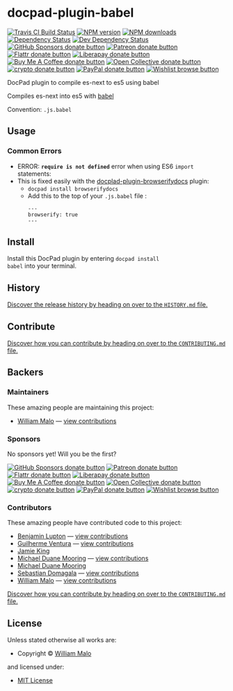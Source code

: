 <!-- TITLE/ -->

<h1>docpad-plugin-babel</h1>

<!-- /TITLE -->


<!-- BADGES/ -->

<span class="badge-travisci"><a href="http://travis-ci.com/docpad/docpad-plugin-babel" title="Check this project's build status on TravisCI"><img src="https://img.shields.io/travis/com/docpad/docpad-plugin-babel/master.svg" alt="Travis CI Build Status" /></a></span>
<span class="badge-npmversion"><a href="https://npmjs.org/package/docpad-plugin-babel" title="View this project on NPM"><img src="https://img.shields.io/npm/v/docpad-plugin-babel.svg" alt="NPM version" /></a></span>
<span class="badge-npmdownloads"><a href="https://npmjs.org/package/docpad-plugin-babel" title="View this project on NPM"><img src="https://img.shields.io/npm/dm/docpad-plugin-babel.svg" alt="NPM downloads" /></a></span>
<span class="badge-daviddm"><a href="https://david-dm.org/docpad/docpad-plugin-babel" title="View the status of this project's dependencies on DavidDM"><img src="https://img.shields.io/david/docpad/docpad-plugin-babel.svg" alt="Dependency Status" /></a></span>
<span class="badge-daviddmdev"><a href="https://david-dm.org/docpad/docpad-plugin-babel#info=devDependencies" title="View the status of this project's development dependencies on DavidDM"><img src="https://img.shields.io/david/dev/docpad/docpad-plugin-babel.svg" alt="Dev Dependency Status" /></a></span>
<br class="badge-separator" />
<span class="badge-githubsponsors"><a href="https://github.com/sponsors/balupton" title="Donate to this project using GitHub Sponsors"><img src="https://img.shields.io/badge/github-donate-yellow.svg" alt="GitHub Sponsors donate button" /></a></span>
<span class="badge-patreon"><a href="https://patreon.com/bevry" title="Donate to this project using Patreon"><img src="https://img.shields.io/badge/patreon-donate-yellow.svg" alt="Patreon donate button" /></a></span>
<span class="badge-flattr"><a href="https://flattr.com/profile/balupton" title="Donate to this project using Flattr"><img src="https://img.shields.io/badge/flattr-donate-yellow.svg" alt="Flattr donate button" /></a></span>
<span class="badge-liberapay"><a href="https://liberapay.com/bevry" title="Donate to this project using Liberapay"><img src="https://img.shields.io/badge/liberapay-donate-yellow.svg" alt="Liberapay donate button" /></a></span>
<span class="badge-buymeacoffee"><a href="https://buymeacoffee.com/balupton" title="Donate to this project using Buy Me A Coffee"><img src="https://img.shields.io/badge/buy%20me%20a%20coffee-donate-yellow.svg" alt="Buy Me A Coffee donate button" /></a></span>
<span class="badge-opencollective"><a href="https://opencollective.com/bevry" title="Donate to this project using Open Collective"><img src="https://img.shields.io/badge/open%20collective-donate-yellow.svg" alt="Open Collective donate button" /></a></span>
<span class="badge-crypto"><a href="https://bevry.me/crypto" title="Donate to this project using Cryptocurrency"><img src="https://img.shields.io/badge/crypto-donate-yellow.svg" alt="crypto donate button" /></a></span>
<span class="badge-paypal"><a href="https://bevry.me/paypal" title="Donate to this project using Paypal"><img src="https://img.shields.io/badge/paypal-donate-yellow.svg" alt="PayPal donate button" /></a></span>
<span class="badge-wishlist"><a href="https://bevry.me/wishlist" title="Buy an item on our wishlist for us"><img src="https://img.shields.io/badge/wishlist-donate-yellow.svg" alt="Wishlist browse button" /></a></span>

<!-- /BADGES -->


<!-- DESCRIPTION/ -->

DocPad plugin to compile es-next to es5 using babel

<!-- /DESCRIPTION -->


Compiles es-next into es5 with [babel](http://babeljs.io)

Convention: `.js.babel`

## Usage

### Common Errors

-   ERROR: **`require is not defined`** error when using ES6 `import` statements:
-   This is fixed easily with the [docplad-plugin-browserifydocs](https://github.com/docpad/docpad-plugin-browserifydocs) plugin:
    -   `docpad install browserifydocs`
    -   Add this to the top of your `.js.babel` file :
        ```
        ---
        browserify: true
        ---
        ```

<!-- INSTALL/ -->

<h2>Install</h2>

Install this DocPad plugin by entering <code>docpad install babel</code> into your terminal.

<!-- /INSTALL -->


<!-- HISTORY/ -->

<h2>History</h2>

<a href="https://github.com/docpad/docpad-plugin-babel/blob/master/HISTORY.md#files">Discover the release history by heading on over to the <code>HISTORY.md</code> file.</a>

<!-- /HISTORY -->


<!-- CONTRIBUTE/ -->

<h2>Contribute</h2>

<a href="https://github.com/docpad/docpad-plugin-babel/blob/master/CONTRIBUTING.md#files">Discover how you can contribute by heading on over to the <code>CONTRIBUTING.md</code> file.</a>

<!-- /CONTRIBUTE -->


<!-- BACKERS/ -->

<h2>Backers</h2>

<h3>Maintainers</h3>

These amazing people are maintaining this project:

<ul><li><a href="maloweb.com">William Malo</a> — <a href="https://github.com/docpad/docpad-plugin-babel/commits?author=williammalo" title="View the GitHub contributions of William Malo on repository docpad/docpad-plugin-babel">view contributions</a></li></ul>

<h3>Sponsors</h3>

No sponsors yet! Will you be the first?

<span class="badge-githubsponsors"><a href="https://github.com/sponsors/balupton" title="Donate to this project using GitHub Sponsors"><img src="https://img.shields.io/badge/github-donate-yellow.svg" alt="GitHub Sponsors donate button" /></a></span>
<span class="badge-patreon"><a href="https://patreon.com/bevry" title="Donate to this project using Patreon"><img src="https://img.shields.io/badge/patreon-donate-yellow.svg" alt="Patreon donate button" /></a></span>
<span class="badge-flattr"><a href="https://flattr.com/profile/balupton" title="Donate to this project using Flattr"><img src="https://img.shields.io/badge/flattr-donate-yellow.svg" alt="Flattr donate button" /></a></span>
<span class="badge-liberapay"><a href="https://liberapay.com/bevry" title="Donate to this project using Liberapay"><img src="https://img.shields.io/badge/liberapay-donate-yellow.svg" alt="Liberapay donate button" /></a></span>
<span class="badge-buymeacoffee"><a href="https://buymeacoffee.com/balupton" title="Donate to this project using Buy Me A Coffee"><img src="https://img.shields.io/badge/buy%20me%20a%20coffee-donate-yellow.svg" alt="Buy Me A Coffee donate button" /></a></span>
<span class="badge-opencollective"><a href="https://opencollective.com/bevry" title="Donate to this project using Open Collective"><img src="https://img.shields.io/badge/open%20collective-donate-yellow.svg" alt="Open Collective donate button" /></a></span>
<span class="badge-crypto"><a href="https://bevry.me/crypto" title="Donate to this project using Cryptocurrency"><img src="https://img.shields.io/badge/crypto-donate-yellow.svg" alt="crypto donate button" /></a></span>
<span class="badge-paypal"><a href="https://bevry.me/paypal" title="Donate to this project using Paypal"><img src="https://img.shields.io/badge/paypal-donate-yellow.svg" alt="PayPal donate button" /></a></span>
<span class="badge-wishlist"><a href="https://bevry.me/wishlist" title="Buy an item on our wishlist for us"><img src="https://img.shields.io/badge/wishlist-donate-yellow.svg" alt="Wishlist browse button" /></a></span>

<h3>Contributors</h3>

These amazing people have contributed code to this project:

<ul><li><a href="https://github.com/balupton">Benjamin Lupton</a> — <a href="https://github.com/docpad/docpad-plugin-babel/commits?author=balupton" title="View the GitHub contributions of Benjamin Lupton on repository docpad/docpad-plugin-babel">view contributions</a></li>
<li><a href="https://github.com/danguilherme">Guilherme Ventura</a> — <a href="https://github.com/docpad/docpad-plugin-babel/commits?author=danguilherme" title="View the GitHub contributions of Guilherme Ventura on repository docpad/docpad-plugin-babel">view contributions</a></li>
<li><a href="http://jamieking.me">Jamie King</a></li>
<li><a href="https://github.com/mikeumus">Michael Duane Mooring</a> — <a href="https://github.com/docpad/docpad-plugin-babel/commits?author=mikeumus" title="View the GitHub contributions of Michael Duane Mooring on repository docpad/docpad-plugin-babel">view contributions</a></li>
<li><a href="http://mikeum.us">Michael Duane Mooring</a></li>
<li><a href="https://github.com/sdomagala">Sebastian Domagala</a> — <a href="https://github.com/docpad/docpad-plugin-babel/commits?author=sdomagala" title="View the GitHub contributions of Sebastian Domagala on repository docpad/docpad-plugin-babel">view contributions</a></li>
<li><a href="maloweb.com">William Malo</a> — <a href="https://github.com/docpad/docpad-plugin-babel/commits?author=williammalo" title="View the GitHub contributions of William Malo on repository docpad/docpad-plugin-babel">view contributions</a></li></ul>

<a href="https://github.com/docpad/docpad-plugin-babel/blob/master/CONTRIBUTING.md#files">Discover how you can contribute by heading on over to the <code>CONTRIBUTING.md</code> file.</a>

<!-- /BACKERS -->


<!-- LICENSE/ -->

<h2>License</h2>

Unless stated otherwise all works are:

<ul><li>Copyright &copy; <a href="maloweb.com">William Malo</a></li></ul>

and licensed under:

<ul><li><a href="http://spdx.org/licenses/MIT.html">MIT License</a></li></ul>

<!-- /LICENSE -->
